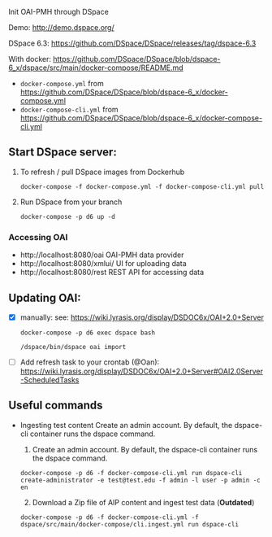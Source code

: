 Init OAI-PMH through DSpace

Demo:
http://demo.dspace.org/

DSpace 6.3:
https://github.com/DSpace/DSpace/releases/tag/dspace-6.3

With docker:
https://github.com/DSpace/DSpace/blob/dspace-6_x/dspace/src/main/docker-compose/README.md

* `docker-compose.yml` from https://github.com/DSpace/DSpace/blob/dspace-6_x/docker-compose.yml
* `docker-compose-cli.yml` from https://github.com/DSpace/DSpace/blob/dspace-6_x/docker-compose-cli.yml

## Start DSpace server:

1. To refresh / pull DSpace images from Dockerhub

   `
   docker-compose -f docker-compose.yml -f docker-compose-cli.yml pull
   `

2. Run DSpace from your branch

   `docker-compose -p d6 up -d`

### Accessing OAI

* http://localhost:8080/oai OAI-PMH data provider
* http://localhost:8080/xmlui/ UI for uploading data
* http://localhost:8080/rest REST API for accessing data

## Updating OAI:

* [x] manually:
  see: https://wiki.lyrasis.org/display/DSDOC6x/OAI+2.0+Server

  `docker-compose -p d6 exec dspace bash`

  `/dspace/bin/dspace oai import`

* [ ] Add refresh task to your crontab (@Oan):
  https://wiki.lyrasis.org/display/DSDOC6x/OAI+2.0+Server#OAI2.0Server-ScheduledTasks

## Useful commands

* Ingesting test content Create an admin account. By default, the dspace-cli container runs the dspace command.

    1. Create an admin account. By default, the dspace-cli container runs the dspace command.

  `
  docker-compose -p d6 -f docker-compose-cli.yml run dspace-cli create-administrator -e test@test.edu -f admin -l user -p admin -c en
  `

    2. Download a Zip file of AIP content and ingest test data (**Outdated**)

  `
  docker-compose -p d6 -f docker-compose-cli.yml -f dspace/src/main/docker-compose/cli.ingest.yml run dspace-cli
  `
